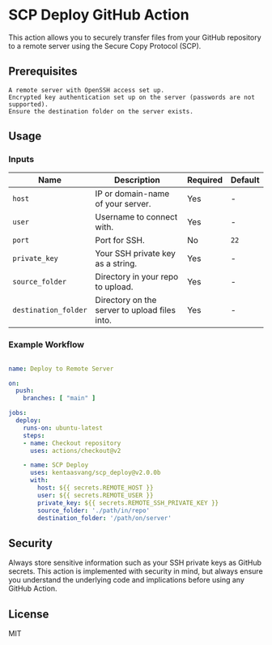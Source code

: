# SCP Deploy GitHub Action

This action allows you to securely transfer files from your GitHub repository to a remote server using the Secure Copy Protocol (SCP).

## Prerequisites

    A remote server with OpenSSH access set up.
    Encrypted key authentication set up on the server (passwords are not supported).
    Ensure the destination folder on the server exists.

## Usage

### Inputs

| Name               | Description                               | Required | Default |
|--------------------|-------------------------------------------|----------|---------|
| `host`             | IP or domain-name of your server.         | Yes      | -       |
| `user`             | Username to connect with.                 | Yes      | -       |
| `port`             | Port for SSH.                             | No       | `22`    |
| `private_key`      | Your SSH private key as a string.         | Yes      | -       |
| `source_folder`    | Directory in your repo to upload.         | Yes      | -       |
| `destination_folder` | Directory on the server to upload files into. | Yes  | -       |


### Example Workflow

```yaml

name: Deploy to Remote Server

on:
  push:
    branches: [ "main" ]

jobs:
  deploy:
    runs-on: ubuntu-latest
    steps:
    - name: Checkout repository
      uses: actions/checkout@v2

    - name: SCP Deploy
      uses: kentaasvang/scp_deploy@v2.0.0b
      with:
        host: ${{ secrets.REMOTE_HOST }}
        user: ${{ secrets.REMOTE_USER }}
        private_key: ${{ secrets.REMOTE_SSH_PRIVATE_KEY }}
        source_folder: './path/in/repo'
        destination_folder: '/path/on/server'
```

## Security

Always store sensitive information such as your SSH private keys as GitHub secrets. This action is implemented with security in mind, but always ensure you understand the underlying code and implications before using any GitHub Action.

## License

MIT